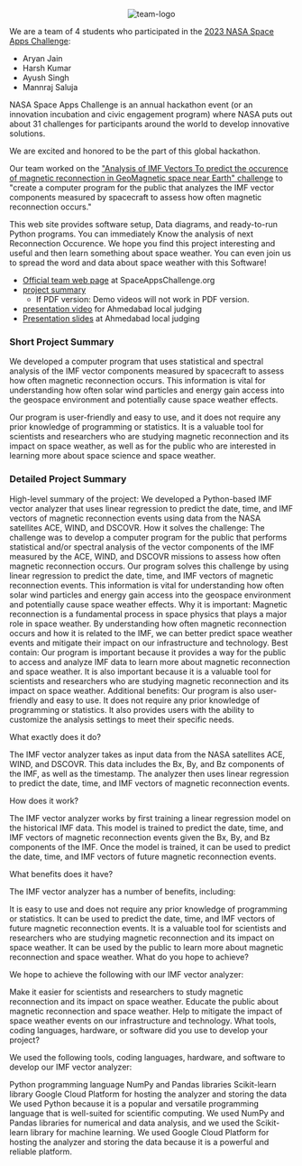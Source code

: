<p align="center">
  <img src="https://i.ibb.co/7JBV2Qn/team-logo.jpg" alt="team-logo" border="0"> 
</p>

We are a team of 4 students who participated in the [2023 NASA Space Apps Challenge](https://www.spaceappschallenge.org/2023/):

- Aryan Jain
- Harsh Kumar
- Ayush Singh
- Mannraj Saluja

NASA Space Apps Challenge is an annual hackathon event (or an innovation incubation and civic engagement program) where NASA puts out about 31 challenges for participants around the world to develop innovative solutions.

We are excited and honored to be the part of this global hackathon.



<!-- We are excited and honored to be [one of 35 Global Finalists](https://2022.spaceappschallenge.org/awards/global-finalists/), which were selected from 5,327 teams worldwide (31,561 participants from 162 countries) by NASA and 10 other space agencies!-->

<!-- We participated in the Boston division of Space Apps and won the **1st place** there! We are excited to be be [one of global nominees](https://2022.spaceappschallenge.org/locations/boston/teams)!-->

Our team worked on the ["Analysis of IMF Vectors To predict the occurence of magnetic reconnection in GeoMagnetic space near Earth" challenge](https://www.spaceappschallenge.org/2023/challenges/magnetic-reconnection/) to "create a computer program for the public that analyzes the IMF vector components measured by spacecraft to assess how often magnetic reconnection occurs."

This web site provides  software setup, Data diagrams, and ready-to-run Python programs. You can immediately Know the analysis of next Reconnection Occurence. We hope you find this project interesting and useful and then learn something about space weather. You can even join us to spread the word and data about space weather with this Software! 


- [Official team web page](https://www.spaceappschallenge.org/2023/find-a-team/magnetic-marvels/) at SpaceAppsChallenge.org
- [project summary](https://www.canva.com/design/DAFwj_2RcRw/bJSWoR92cyOmXUWiJ-CwYA/edit?utm_content=DAFwj_2RcRw&utm_campaign=designshare&utm_medium=link2&utm_source=sharebutton)
    - If PDF version: Demo videos will not work in PDF version.
- [presentation video]() for Ahmedabad local judging
- [Presentation slides](https://www.canva.com/design/DAFwj_2RcRw/bJSWoR92cyOmXUWiJ-CwYA/edit?utm_content=DAFwj_2RcRw&utm_campaign=designshare&utm_medium=link2&utm_source=sharebutton) at Ahmedabad local judging
    



### Short Project Summary


We developed a computer program that uses statistical and spectral analysis of the IMF vector components measured by spacecraft to assess how often magnetic reconnection occurs. This information is vital for understanding how often solar wind particles and energy gain access into the geospace environment and potentially cause space weather effects.

Our program is user-friendly and easy to use, and it does not require any prior knowledge of programming or statistics. It is a valuable tool for scientists and researchers who are studying magnetic reconnection and its impact on space weather, as well as for the public who are interested in learning more about space science and space weather.


### Detailed Project Summary

High-level summary of the project: We developed a Python-based IMF vector analyzer that uses linear regression to predict the date, time, and IMF vectors of magnetic reconnection events using data from the NASA satellites ACE, WIND, and DSCOVR. How it solves the challenge: The challenge was to develop a computer program for the public that performs statistical and/or spectral analysis of the vector components of the IMF measured by the ACE, WIND, and DSCOVR missions to assess how often magnetic reconnection occurs. Our program solves this challenge by using linear regression to predict the date, time, and IMF vectors of magnetic reconnection events. This information is vital for understanding how often solar wind particles and energy gain access into the geospace environment and potentially cause space weather effects. Why it is important: Magnetic reconnection is a fundamental process in space physics that plays a major role in space weather. By understanding how often magnetic reconnection occurs and how it is related to the IMF, we can better predict space weather events and mitigate their impact on our infrastructure and technology. Best contain: Our program is important because it provides a way for the public to access and analyze IMF data to learn more about magnetic reconnection and space weather. It is also important because it is a valuable tool for scientists and researchers who are studying magnetic reconnection and its impact on space weather. Additional benefits: Our program is also user-friendly and easy to use. It does not require any prior knowledge of programming or statistics. It also provides users with the ability to customize the analysis settings to meet their specific needs.

What exactly does it do?

The IMF vector analyzer takes as input data from the NASA satellites ACE, WIND, and DSCOVR. This data includes the Bx, By, and Bz components of the IMF, as well as the timestamp. The analyzer then uses linear regression to predict the date, time, and IMF vectors of magnetic reconnection events.

How does it work?

The IMF vector analyzer works by first training a linear regression model on the historical IMF data. This model is trained to predict the date, time, and IMF vectors of magnetic reconnection events given the Bx, By, and Bz components of the IMF. Once the model is trained, it can be used to predict the date, time, and IMF vectors of future magnetic reconnection events.

What benefits does it have?

The IMF vector analyzer has a number of benefits, including:

It is easy to use and does not require any prior knowledge of programming or statistics.
It can be used to predict the date, time, and IMF vectors of future magnetic reconnection events.
It is a valuable tool for scientists and researchers who are studying magnetic reconnection and its impact on space weather.
It can be used by the public to learn more about magnetic reconnection and space weather.
What do you hope to achieve?

We hope to achieve the following with our IMF vector analyzer:

Make it easier for scientists and researchers to study magnetic reconnection and its impact on space weather.
Educate the public about magnetic reconnection and space weather.
Help to mitigate the impact of space weather events on our infrastructure and technology.
What tools, coding languages, hardware, or software did you use to develop your project?

We used the following tools, coding languages, hardware, and software to develop our IMF vector analyzer:

Python programming language
NumPy and Pandas libraries
Scikit-learn library
Google Cloud Platform for hosting the analyzer and storing the data
We used Python because it is a popular and versatile programming language that is well-suited for scientific computing. We used NumPy and Pandas libraries for numerical and data analysis, and we used the Scikit-learn library for machine learning. We used Google Cloud Platform for hosting the analyzer and storing the data because it is a powerful and reliable platform.

